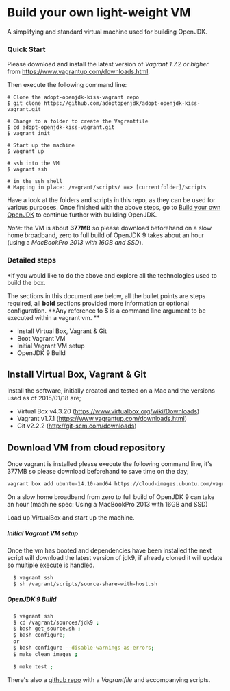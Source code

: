 # Build your own light-weight VM

A simplifying and standard virtual machine used for building OpenJDK.


### Quick Start

Please download and install the latest version of *Vagrant 1.7.2 or higher* from https://www.vagrantup.com/downloads.html.

Then execute the following command line:

```
# Clone the adopt-openjdk-kiss-vagrant repo
$ git clone https://github.com/adoptopenjdk/adopt-openjdk-kiss-vagrant.git

# Change to a folder to create the Vagrantfile
$ cd adopt-openjdk-kiss-vagrant.git
$ vagrant init

# Start up the machine
$ vagrant up

# ssh into the VM
$ vagrant ssh

# in the ssh shell
# Mapping in place: /vagrant/scripts/ ==> [currentfolder]/scripts
```

Have a look at the folders and scripts in this repo, as they can be used for various purposes. Once finished with the above steps, go to [Build your own OpenJDK](../binaries/build_your_own_openjdk.md) to continue further with building OpenJDK.

*Note:* the VM is about **377MB** so please download beforehand on a slow home broadband, zero to full build of OpenJDK 9 takes about an hour (using a *MacBookPro 2013 with 16GB and SSD*).


### Detailed steps

*If you would like to do the above and explore all the technologies used to build the box.

The sections in this document are below, all the bullet points are steps required, all **bold** sections provided more information or optional configuration. **Any reference to $ is a command line argument to be executed within a vagrant vm. **

  - Install Virtual Box, Vagrant & Git
  - Boot Vagrant VM
  - Initial Vagrant VM setup
  - OpenJDK 9 Build

## Install Virtual Box, Vagrant & Git
Install the software, initially created and tested on a Mac and the versions used as of 2015/01/18 are;
  - Virtual Box v4.3.20 (https://www.virtualbox.org/wiki/Downloads)
  - Vagrant v1.7.1 (https://www.vagrantup.com/downloads.html)
  - Git v2.2.2 (http://git-scm.com/downloads)

## Download VM from cloud repository
Once vagrant is installed please execute the following command line, it's 377MB so please download beforehand to save time on the day;

```bash
vagrant box add ubuntu-14.10-amd64 https://cloud-images.ubuntu.com/vagrant/utopic/current/utopic-server-cloudimg-amd64-vagrant-disk1.box; [dead-link]
```

On a slow home broadband from zero to full build of OpenJDK 9 can take an hour (machine spec: Using a MacBookPro 2013 with 16GB and SSD)

Load up VirtualBox and start up the machine.

##### Initial Vagrant VM setup
Once the vm has booted and dependencies have been installed the next script will download the latest version of jdk9, if already cloned it will update so multiple execute is handled.

```bash
  $ vagrant ssh
  $ sh /vagrant/scripts/source-share-with-host.sh
```

##### OpenJDK 9 Build

```bash
  $ vagrant ssh
  $ cd /vagrant/sources/jdk9 ;
  $ bash get_source.sh ;
  $ bash configure;
  or 
  $ bash configure --disable-warnings-as-errors;
  $ make clean images ;
```  
```bash
  $ make test ;
```
There's also a [github repo](https://github.com/adoptopenjdk/adopt-openjdk-kiss-vagrant) with a *Vagrantfile* and accompanying scripts.
